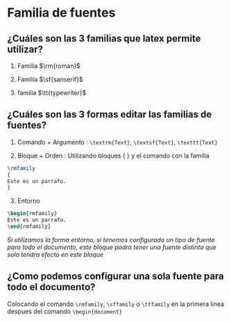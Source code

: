 # Familia de fuentes

## ¿Cuáles son las 3 familias que latex permite utilizar?

1. Familia $\rm{roman}$

2. Familia $\sf{sanserif}$

3. familia $\tt{typewriter}$


## ¿Cuáles son las 3 formas editar las familias de fuentes?

1. Comando + Argumento : `\textrm{Text}`, `\textsf{Text}`, `\texttt{Text}`

2. Bloque + Orden : Utilizando bloques { } y el comando con la familia

```latex
\rmfamily
{
Este es un parrafo.
}
```

3. Entorno

```latex
\begin{rmfamily}
Este es un parrafo.
\end{rmfamily}
```

_Si utilizamos la forma entorno, si tenemos configurado un tipo de fuente para todo el documento, este bloque podra tener una fuente distinta que solo tendra efecto en este bloque_


## ¿Como podemos configurar una sola fuente para todo el documento?

Colocando el comando `\rmfamily`, `\sffamily` o `\ttfamily` en la primera linea despues del comando `\begin{document}`

